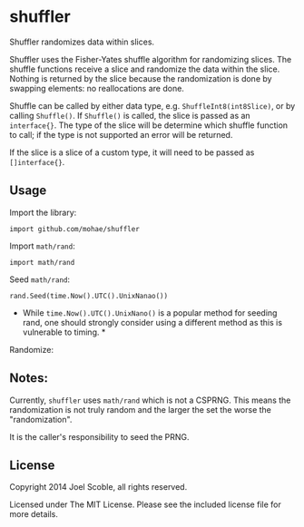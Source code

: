 shuffler
========

Shuffler randomizes data within slices.

Shuffler uses the Fisher-Yates shuffle algorithm for randomizing slices.  The shuffle functions receive a slice and randomize the data within the slice.  Nothing is returned by the slice because the randomization is done by swapping elements: no reallocations are done.

Shuffle can be called by either data type, e.g. `ShuffleInt8(int8Slice)`, or by calling `Shuffle()`.  If  `Shuffle()` is called, the slice is passed as an `interface{}`. The type of the slice will be determine which shuffle function to call; if the type is not supported an error will be returned.

If the slice is a slice of a custom type, it will need to be passed as `[]interface{}`.

## Usage
Import the library:

    import github.com/mohae/shuffler

Import `math/rand`:

    import math/rand

Seed `math/rand`:

    rand.Seed(time.Now().UTC().UnixNanao())

* While `time.Now().UTC().UnixNano()` is a popular method for seeding rand, one should strongly consider using a different method as this is vulnerable to timing. *

Randomize:


## Notes:
Currently, `shuffler` uses `math/rand` which is not a CSPRNG.  This means the randomization is not truly random and the larger the set the worse the "randomization".

It is the caller's responsibility to seed the PRNG.

## License

Copyright 2014 Joel Scoble, all rights reserved.

Licensed under The MIT License. Please see the included license file for more details.
